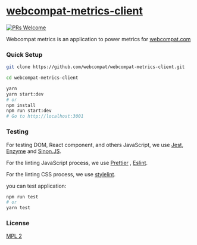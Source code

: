 # [webcompat-metrics-client][website]

[website]: https://webcompat.com/

 [![PRs Welcome]][make-a-pull-request]

Webcompat metrics is an application to power metrics for [webcompat.com]

### Quick Setup

```bash
git clone https://github.com/webcompat/webcompat-metrics-client.git

cd webcompat-metrics-client

yarn
yarn start:dev
# or
npm install
npm run start:dev
# Go to http://localhost:3001
```

### Testing

For testing DOM, React component, and others JavaScript, we use [Jest], [Enzyme] and [Sinon.JS].

For the linting JavaScript process, we use [Prettier] , [Eslint].

For the linting CSS process, we use [stylelint].

you can test application:

```bash
npm run test
# or
yarn test
```

### License

[MPL 2](./LICENSE)

[prs welcome]: https://img.shields.io/badge/PRs-welcome-brightgreen.svg?style=flat-square
[make-a-pull-request]: http://makeapullrequest.com
[Jest]: https://facebook.github.io/jest/
[Enzyme]: http://airbnb.io/enzyme/
[Sinon.JS]: http://sinonjs.org/
[Prettier]: https://prettier.io/
[Eslint]: https://eslint.org/
[stylelint]: https://stylelint.io/
[webcompat.com]: https://webcompat.com
